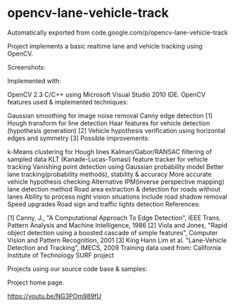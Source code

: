 # opencv-lane-vehicle-track
Automatically exported from code.google.com/p/opencv-lane-vehicle-track

Project implements a basic realtime lane and vehicle tracking using OpenCV.

Screenshots:

 

Implemented with:

OpenCV 2.3
C/C++ using Microsoft Visual Studio 2010 IDE.
OpenCV features used & implemented techniques:

Gaussian smoothing for image noise removal
Canny edge detection [1]
Hough transform for line detection
Haar features for vehicle detection (hypothesis generation) [2]
Vehicle hypothesis verification using horizontal edges and symmetry [3]
Possible improvements:

k-Means clustering for Hough lines
Kalman/Gabor/RANSAC filtering of sampled data
KLT (Kanade-Lucas-Tomasi) feature tracker for vehicle tracking
Vanishing point detection using Gaussian probability model
Better lane tracking(probability methods), stability & accuracy
More accurate vehicle hypothesis checking
Alternative IPM(inverse perspective mapping) lane detection method
Road area extraction & detection for roads without lanes
Ability to process night vision situations
Include road shadow removal
Speed upgrades
Road sign and traffic lights detection
References:

[1] Canny, J., "A Computational Approach To Edge Detection", IEEE Trans. Pattern Analysis and Machine Intelligence, 1986
[2] Viola and Jones, "Rapid object detection using a boosted cascade of simple features", Computer Vision and Pattern Recognition, 2001
[3] King Hann Lim et al. "Lane-Vehicle Detection and Tracking", IMECS, 2009
Training data used from: California Institute of Technology SURF project

Projects using our source code base & samples:



Project home page.

https://youtu.be/NG3POm989fU
